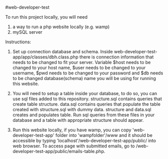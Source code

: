 #web-developer-test

To run this project locally, you will need
1) a way to run a php website locally (e.g. wamp)
2) mySQL server

Instructions:

1) Set up connection database and schema. Inside web-developer-test-app/app/classes/dbh.class.php there is connection information that needs to be changed to fit your server.
Variable $host needs to be changed to your host name, $user needs to be changed to your username, $pwd needs to be changed to your password and $db needs to be changed database(schema) name you will be using for running this website.

2) You will need to setup a table inside your database, to do so, you can use sql files added to this repository. 
structure.sql contains queries that create table structure.
data.sql contains queries that populate the table created with structure.sql with dummy data.
structure and data.sql creates and populates table.
Run sql queries from these files in your database and a table with appropriate structure should appear.

3) Run this website locally, if you have wamp, you can copy 'web-developer-test-app' folder into 'wampfolder'/www and it should be accessible by typing 'localhost'/web-developer-test-app/public/ into web browser. To access page with submitted emails, go to /web-developer-test-app/public/emails-table.php.


